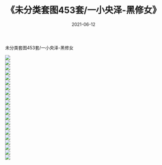 ﻿---
layout: post
title:  《未分类套图453套/一小央泽-黑修女》
date:   2021-06-12
img: http://pic.660000.xyz/1:/网络美图/2021/未分类套图453套/一小央泽-黑修女/000.jpg
categories: [美女, 清纯, 唯美]
---

未分类套图453套/一小央泽-黑修女

 ![](http://pic.660000.xyz/1:/网络美图/2021/未分类套图453套/一小央泽-黑修女/001.jpg) <br>![](http://pic.660000.xyz/1:/网络美图/2021/未分类套图453套/一小央泽-黑修女/002.jpg) <br>![](http://pic.660000.xyz/1:/网络美图/2021/未分类套图453套/一小央泽-黑修女/003.jpg) <br>![](http://pic.660000.xyz/1:/网络美图/2021/未分类套图453套/一小央泽-黑修女/004.jpg) <br>![](http://pic.660000.xyz/1:/网络美图/2021/未分类套图453套/一小央泽-黑修女/005.jpg) <br>![](http://pic.660000.xyz/1:/网络美图/2021/未分类套图453套/一小央泽-黑修女/006.jpg) <br>![](http://pic.660000.xyz/1:/网络美图/2021/未分类套图453套/一小央泽-黑修女/007.jpg) <br>![](http://pic.660000.xyz/1:/网络美图/2021/未分类套图453套/一小央泽-黑修女/008.jpg) <br>![](http://pic.660000.xyz/1:/网络美图/2021/未分类套图453套/一小央泽-黑修女/009.jpg) <br>![](http://pic.660000.xyz/1:/网络美图/2021/未分类套图453套/一小央泽-黑修女/010.jpg) <br>![](http://pic.660000.xyz/1:/网络美图/2021/未分类套图453套/一小央泽-黑修女/011.jpg) <br>![](http://pic.660000.xyz/1:/网络美图/2021/未分类套图453套/一小央泽-黑修女/012.jpg) <br>![](http://pic.660000.xyz/1:/网络美图/2021/未分类套图453套/一小央泽-黑修女/013.jpg) <br>![](http://pic.660000.xyz/1:/网络美图/2021/未分类套图453套/一小央泽-黑修女/014.jpg) <br>![](http://pic.660000.xyz/1:/网络美图/2021/未分类套图453套/一小央泽-黑修女/015.jpg) <br>![](http://pic.660000.xyz/1:/网络美图/2021/未分类套图453套/一小央泽-黑修女/016.jpg) <br>![](http://pic.660000.xyz/1:/网络美图/2021/未分类套图453套/一小央泽-黑修女/017.jpg) <br>![](http://pic.660000.xyz/1:/网络美图/2021/未分类套图453套/一小央泽-黑修女/018.jpg) <br>![](http://pic.660000.xyz/1:/网络美图/2021/未分类套图453套/一小央泽-黑修女/019.jpg) <br>![](http://pic.660000.xyz/1:/网络美图/2021/未分类套图453套/一小央泽-黑修女/020.jpg) <br>![](http://pic.660000.xyz/1:/网络美图/2021/未分类套图453套/一小央泽-黑修女/021.jpg) <br>
